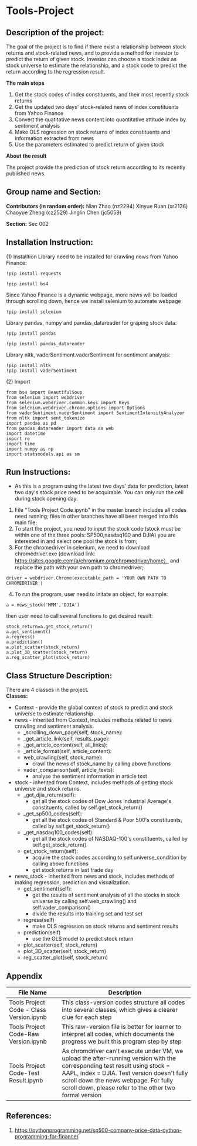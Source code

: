 # Tools-Project


## Description of the project:

The goal of the project is to find if there exist a relationship between stock returns and stock-related news, and to provide a method for investor to predict the return of given stock. Investor can choose a stock index as stock universe to estimate the relationship, and a stock code to predict the return according to the regression result.

**The main steps**
1. Get the stock codes of index constituents, and their most recently stock returns
2. Get the updated two days' stock-related news of index constituents from Yahoo Finance
3. Convert the quatitative news content into quantitative attitude index by sentiment analysis
4. Make OLS regression on stock returns of index constituents and information extracted from news
5. Use the parameters estimated to predict return of given stock

**About the result**

The project provide the prediction of stock return according to its recently published news.



## Group name and Section:

**Contributors (in random order):**
Nian Zhao (nz2294)
Xinyue Ruan (xr2136)
Chaoyue Zheng (cz2529)
Jinglin Chen (jc5059)

**Section:**
Sec 002


## Installation Instruction:

(1) Installtion
Library need to be installed for crawling news from Yahoo Finance:
```
!pip install requests
```
```
!pip install bs4
```
Since Yahoo Finance is a dynamic webpage, more news will be loaded through scrolling down, hence we install selenium to automate webpage
```
!pip install selenium
```
Library pandas, numpy and pandas_datareader for graping stock data:
```
!pip install pandas
```
```
!pip install pandas_datareader
```

Library nltk, vaderSentiment.vaderSentiment for sentiment analysis:
```
!pip install nltk
!pip install vaderSentiment
```
(2) Import
```
from bs4 import BeautifulSoup
from selenium import webdriver
from selenium.webdriver.common.keys import Keys  
from selenium.webdriver.chrome.options import Options
from vaderSentiment.vaderSentiment import SentimentIntensityAnalyzer
from nltk import sent_tokenize
import pandas as pd
from pandas_datareader import data as web
import datetime
import re
import time
import numpy as np
import statsmodels.api as sm
```


## Run Instructions:


* As this is a program using the latest two days' data for prediction, latest two day's stock price need to be acquirable. You can only run the cell during stock opening day.

1. File "Tools Project Code.ipynb" in the master branch includes all codes need running; files in other branches have all been merged into this main file;
2. To start the project, you need to input the stock code (stock must be within one of the three pools: SP500,nasdaq100 and DJIA) you are interested in and select one pool the stock is from;
3. For the chromedriver in selenium, we need to download chromedriver.exe (download link: https://sites.google.com/a/chromium.org/chromedriver/home） and replace the path with your own path to chromedriver;
```
driver = webdriver.Chrome(executable_path = 'YOUR OWN PATH TO CHROMEDRIVER')
```

4. To run the program, user need to initate an object, for example:
```
a = news_stock('MMM','DJIA')
```
then user need to call several functions to get desired result:
```
stock_return=a.get_stock_return()
a.get_sentiment()
a.regress()
a.prediction()
a.plot_scatter(stock_return)
a.plot_3D_scatter(stock_return)
a.reg_scatter_plot(stock_return)
```

## Class Structure Description:
There are 4 classes in the project.  
**Classes:**  
+ Context - provide the global context of stock to predict and stock universe to estimate relationship.  
+ news - inherited from Context, includes methods related to news crawling and sentiment analysis.  
    + _scrolling_down_page(self, stock_name):
    + _get_article_link(self, results_page):    
    + _get_article_content(self, all_links):    
    + _article_format(self, article_content):   
    + web_crawling(self, stock_name):
        + crawl the news of stock_name by calling above functions
    + vader_comparison(self, article_texts):    
        + analyse the sentiment information in article text
+ stock - inherited from Context, includes methods of getting stock universe and stock returns.  
    + _get_djia_return(self): 
        + get all the stock codes of Dow Jones Industrial Average's constituents, called by self.get_stock_return()
    + _get_sp500_codes(self): 
        + get all the stock codes of Standard & Poor 500's constituents, called by self.get_stock_return()
    + _get_nasdaq100_codes(self): 
        + get all the stock codes of NASDAQ-100's constituents, called by self.get_stock_return()
    + get_stock_return(self): 
        + acquire the stock codes according to self.universe_condition by calling above functions
        + get stock returns in last trade day
+ news_stock - inherited from news and stock, includes methods of making regression, prediction and visualization.  
    + get_sentiment(self):
        + get the results of sentiment analysis of all the stocks in stock universe by calling self.web_crawling() and self.vader_comparison()
        + divide the results into training set and test set
    + regress(self)
        + make OLS regression on stock returns and sentiment results
    + prediction(self)
        + use the OLS model to predict stock return
    + plot_scatter(self, stock_return)
    + plot_3D_scatter(self, stock_return)
    + reg_scatter_plot(self, stock_return)
 
 

## Appendix  
|File Name|Description|
|---|---|
|Tools Project Code - Class Version.ipynb|This class-version codes structure all codes into several classes, which gives a clearer clue for each step|
|Tools Project Code-Raw Version.ipynb|This raw-version file is better for learner to interpret all codes, which documents the progress we built this program step by step|
|Tools Project Code-Test Result.ipynb|As chromdriver can't execute under VM, we upload the after-running version with the corresponding test result using stock = AAPL, index = DJIA. Test version doesn't fully scroll down the news webpage. For fully scroll down, please refer to the other two formal version|


## References:
1. https://pythonprogramming.net/sp500-company-price-data-python-programming-for-finance/
